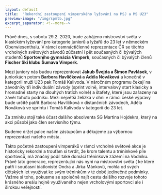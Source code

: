 ```yaml
---
layout: default
title:  "Rekordní zastoupení vimperského lyžování na MSJ a MS U23"
preview-image: "/img/spmtb.jpg"
excerpt_separator: <!--more-->
---
```


 Právě dnes, s sobotu 29.2. 2020, bude zahájeno mistrovství světa v klasickém lyžování pro kategorie juniorů a lyžařů do 23 let v německém Oberwiesenthalu. V rámci osmnáctičlenné reprezentace ČR se těchto vrcholných světových závodů zúčastní i pět současných či bývalých studentů **Sportovního gymnázia Vimperk**, současných či bývalých členů **Fischer Ski klubu Šumava Vimperk**.

Mezi juniory nás budou reprezentovat **Jakub Švejda a Šimon Pavlásek**, v juniorkách potom **Barbora Havlíčková a Adéla Nováková** a konečně v kategorii muži U23 pak Tomáš Kalivoda. V náročném programu čekají na závodníky tři individuální závody (sprint volně, intervalový start klasicky a hromadné starty na dlouhých tratích volně) a štafety, které jsou zařazeny na závěr tohoto podniku. Mezi největší želízka v ohni v rámci české výpravy bude určitě patřit Barbora Havlíčková v distančních závodech, Adéla Nováková ve sprintu i Tomáš Kalivoda v kategorii do 23 let.

<!--more-->

Za zmínku stojí také účast dalšího absolventa SG Martina Hojdekra, který na akci působí jako člen servisního týmu.

Budeme držet palce našim zástupcům a děkujeme za výbornou reprezentaci našeho města.

Takto početné zastoupení vimperáků v rámci vrcholné světové akce je historicky rekordní a troufám si tvrdit, že krom talentu a tréninkové píle sportovců, má značný podíl také domácí tréninkové zázemí na Vodníku. Právě tato generace, reprezentující nás nyní na mistrovství světa ( ke které patří i současní biatlonisté Ondra a Jirka Mánkovi), mohla od svých dětských let využívat ke svým tréninkům v té době jedinečné podmínky. Važme si toho, pokusme se společně najít cestu dalšího rozvoje tohoto krásného areálu hojně využívaného nejen vrcholovými sportovci ale i širokou veřejností.
